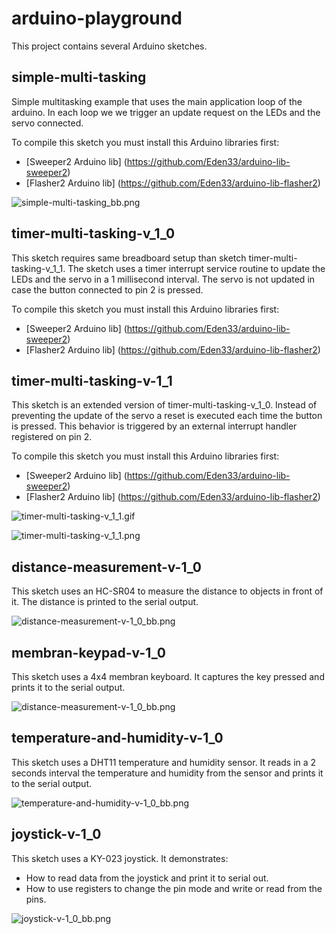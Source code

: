 # arduino-playground

This project contains several Arduino sketches.

## simple-multi-tasking

Simple multitasking example that uses the main application loop of the arduino.
In each loop we we trigger an update request on the LEDs and the servo connected.

To compile this sketch you must install this Arduino libraries first:
- [Sweeper2 Arduino lib] (https://github.com/Eden33/arduino-lib-sweeper2)
- [Flasher2 Arduino lib] (https://github.com/Eden33/arduino-lib-flasher2)

![simple-multi-tasking_bb.png](simple-multi-tasking/simple-multi-tasking_bb.png)

## timer-multi-tasking-v_1_0

This sketch requires same breadboard setup than sketch timer-multi-tasking-v_1_1. The sketch uses a timer interrupt service routine to update the LEDs and the servo in a 1 millisecond interval. The servo is not updated in case the button connected to pin 2 is pressed. 

To compile this sketch you must install this Arduino libraries first:
- [Sweeper2 Arduino lib] (https://github.com/Eden33/arduino-lib-sweeper2)
- [Flasher2 Arduino lib] (https://github.com/Eden33/arduino-lib-flasher2)

## timer-multi-tasking-v-1_1

This sketch is an extended version of timer-multi-tasking-v_1_0. Instead of preventing the update of the servo a reset is executed each time the button is pressed. This behavior is triggered by an external interrupt handler registered on pin 2.

To compile this sketch you must install this Arduino libraries first:
- [Sweeper2 Arduino lib] (https://github.com/Eden33/arduino-lib-sweeper2)
- [Flasher2 Arduino lib] (https://github.com/Eden33/arduino-lib-flasher2)

![timer-multi-tasking-v_1_1.gif](timer-multi-tasking-v-1_1/timer-multi-tasking-v-1_1.gif)

![timer-multi-tasking-v_1_1.png](timer-multi-tasking-v-1_1/timer-multi-tasking-v-1_1_bb.png)

## distance-measurement-v-1_0

This sketch uses an HC-SR04 to measure the distance to objects in front of it.
The distance is printed to the serial output.

![distance-measurement-v-1_0_bb.png](distance-measurement-v-1_0/distance-measurement-v-1_0_bb.png)

## membran-keypad-v-1_0 

This sketch uses a 4x4 membran keyboard. 
It captures the key pressed and prints it to the serial output.

![distance-measurement-v-1_0_bb.png](membran-keypad-v-1_0/membran-keypad-v-1_0_bb.png)

## temperature-and-humidity-v-1_0

This sketch uses a DHT11 temperature and humidity sensor. It reads in a 2 seconds interval the temperature and humidity from the sensor and prints it to the serial output.

![temperature-and-humidity-v-1_0_bb.png](temperature-and-humidity-v-1_0/temperature-and-humidity-v-1_0_bb.png)

## joystick-v-1_0

This sketch uses a KY-023 joystick. It demonstrates:
- How to read data from the joystick and print it to serial out.
- How to use registers to change the pin mode and write or read from the pins. 

![joystick-v-1_0_bb.png](joystick-v-1_0/joystick-v-1_0_bb.png)

